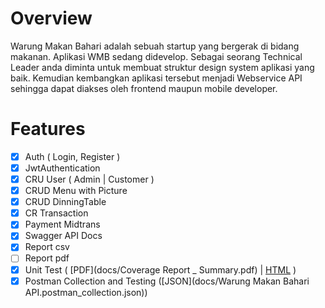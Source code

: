 # Overview
Warung Makan Bahari adalah sebuah startup yang bergerak di bidang makanan. Aplikasi WMB sedang didevelop. Sebagai seorang Technical Leader anda diminta untuk membuat struktur design system aplikasi yang baik. Kemudian kembangkan aplikasi tersebut menjadi Webservice API sehingga dapat diakses oleh frontend maupun mobile developer.

# Features
- [x] Auth ( Login, Register )
- [x] JwtAuthentication
- [x] CRU User ( Admin | Customer )
- [x] CRUD Menu with Picture
- [x] CRUD DinningTable
- [x] CR Transaction
- [x] Payment Midtrans
- [x] Swagger API Docs
- [x] Report csv
- [ ] Report pdf
- [x] Unit Test ( [PDF](docs/Coverage Report _ Summary.pdf) | [HTML](docs/htmlReport/index.html) )
- [x] Postman Collection and Testing ([JSON](docs/Warung Makan Bahari API.postman_collection.json))